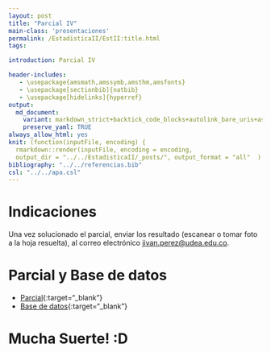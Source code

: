 ```yaml
---
layout: post
title: "Parcial IV"
main-class: 'presentaciones'
permalink: /EstadisticaII/EstII:title.html
tags:

introduction: Parcial IV

header-includes:
   - \usepackage{amsmath,amssymb,amsthm,amsfonts}
   - \usepackage[sectionbib]{natbib}
   - \usepackage[hidelinks]{hyperref}
output:
  md_document:
    variant: markdown_strict+backtick_code_blocks+autolink_bare_uris+ascii_identifiers+tex_math_single_backslash
    preserve_yaml: TRUE
always_allow_html: yes   
knit: (function(inputFile, encoding) {
  rmarkdown::render(inputFile, encoding = encoding,
  output_dir = "../../EstadisticaII/_posts/", output_format = "all"  ) })
bibliography: "../../referencias.bib"
csl: "../../apa.csl"
---
```


# Indicaciones

Una vez solucionado el parcial, enviar los resultado (escanear o tomar
foto a la hoja resuelta), al correo electrónico
<a target="_blank" href="mailto:jivan.perez@udea.edu.co">
jivan.perez@udea.edu.co</a>.

# Parcial y Base de datos

-   [Parcial](https://github.com/jiperezga/jiperezga.github.io/raw/master/Dataset/Parcial/Parcial.pdf){:target=“\_blank”}
-   [Base de
    datos](https://github.com/jiperezga/jiperezga.github.io/raw/master/Dataset/Parcial/BD_Aviones.xlsx){:target=“\_blank”}

<h1>
Mucha Suerte! :D
</h1>
